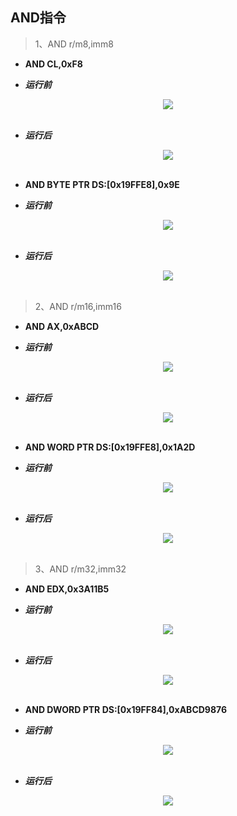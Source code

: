 ## AND指令

> 1、AND r/m8,imm8
- **AND CL,0xF8**
* ***运行前***
<div align="center"> <img src="../../images/and//_1_and_r8_imm8.png" width=""/> </div><br>

* ***运行后***
<div align="center"> <img src="../../images/and//_2_and_r8_imm8.png" width=""/> </div><br> 

- **AND BYTE PTR DS:[0x19FFE8],0x9E**
* ***运行前***
<div align="center"> <img src="../../images/and//_3_and_m8_imm8.png" width=""/> </div><br>

* ***运行后***
<div align="center"> <img src="../../images/and//_4_and_m8_imm8.png" width=""/> </div><br>

> 2、AND r/m16,imm16
- **AND AX,0xABCD**
* ***运行前***
<div align="center"> <img src="../../images/and//_5_and_r16_imm16.png" width=""/> </div><br>

* ***运行后***
<div align="center"> <img src="../../images/and//_6_and_r16_imm16.png" width=""/> </div><br> 

- **AND WORD PTR DS:[0x19FFE8],0x1A2D**
* ***运行前***
<div align="center"> <img src="../../images/and//_7_and_m16_imm16.png" width=""/> </div><br>

* ***运行后***
<div align="center"> <img src="../../images/and//_8_and_m16_imm16.png" width=""/> </div><br>

> 3、AND r/m32,imm32
- **AND EDX,0x3A11B5**
* ***运行前***
<div align="center"> <img src="../../images/and//_9_and_r32_imm32.png" width=""/> </div><br>

* ***运行后***
<div align="center"> <img src="../../images/and//_10_and_r32_imm32.png" width=""/> </div><br> 

- **AND DWORD PTR DS:[0x19FF84],0xABCD9876**
* ***运行前***
<div align="center"> <img src="../../images/and//_11_and_m32_imm32.png" width=""/> </div><br>

* ***运行后***
<div align="center"> <img src="../../images/and//_12_and_m32_imm32.png" width=""/> </div><br>